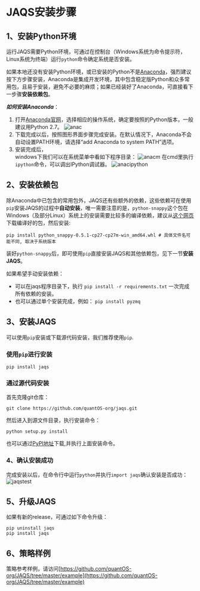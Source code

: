 
# JAQS安装步骤



## 1、安装Python环境
运行JAQS需要Python环境，可通过在控制台（Windows系统为命令提示符，Linux系统为终端）运行`python`命令确定系统是否安装。

如果本地还没有安装Python环境，或已安装的Python不是[Anaconda](http://www.continuum.io/downloads "Anaconda")，强烈建议按下方步骤安装，Anaconda是集成开发环境，其中包含稳定版Python和众多常用包，且易于安装，避免不必要的麻烦；如果已经装好了Anaconda，可直接看下一步骤**安装依赖包**。

***如何安装Anaconda***：
1. 打开[Anaconda官网](http://www.continuum.io/downloads)，选择相应的操作系统，确定要按照的Python版本，一般建议用Python 2.7。
![anac](https://raw.githubusercontent.com/quantOS-org/jaqs/master/doc/img/anac.png)
2. 下载完成以后，按照图形界面步骤完成安装。在默认情况下，Anaconda不会自动设置PATH环境，请选择“add Anaconda to system PATH”选项。
3. 安装完成后，  
    windows下我们可以在系统菜单中看如下程序目录：
![anacm](https://raw.githubusercontent.com/quantOS-org/jaqs/master/doc/img/anac_m.png)
    在cmd里执行`ipython`命令，可以调出IPython调试器。
![anacipython](https://raw.githubusercontent.com/quantOS-org/jaqs/master/doc/img/anac_ipython.png)


## 2、安装依赖包

除Anaconda中已包含的常用包外，JAQS还有些额外的依赖，这些依赖可在使用`pip`安装JAQS的过程中**自动安装**，唯一需要注意的是，`python-snappy`这个包在Windows（及部分Linux）系统上的安装需要比较多的编译依赖，建议从[这个网页](http://www.lfd.uci.edu/~gohlke/pythonlibs)下载编译好的包，然后安装:
```shell
pip install python_snappy-0.5.1-cp27-cp27m-win_amd64.whl # 具体文件名可能不同, 取决于系统版本
```

装好`python-snappy`后，即可使用`pip`直接安装JAQS和其他依赖包，见下一节**安装JAQS**。

如果希望手动安装依赖：
- 可以在jaqs程序目录下，执行 `pip install -r requirements.txt` 一次完成所有依赖的安装。
- 也可以通过单个安装完成，例如： `pip install pyzmq`


## 3、安装JAQS
可以使用`pip`安装或下载源代码安装，我们推荐使用`pip`.

### 使用`pip`进行安装
```sheel
pip install jaqs
```

### 通过源代码安装
首先克隆git仓库：
```shell
git clone https://github.com/quantOS-org/jaqs.git
```
然后进入到源文件目录，执行安装命令：
```shell
python setup.py install
```

也可以通过[PyPI地址](https://pypi.python.org/pypi/jaqs)下载,并执行上面安装命令。

### 4、确认安装成功
完成安装以后，在命令行中运行`python`并执行`import jaqs`确认安装是否成功：
![jaqstest](https://raw.githubusercontent.com/quantOS-org/jaqs/master/doc/img/jaqs_test.png)

## 5、升级JAQS
如果有新的release，可通过如下命令升级：
```shell
pip uninstall jaqs
pip install jaqs
```

## 6、策略样例
策略参考样例，请访问[https://github.com/quantOS-org/JAQS/tree/master/example](https://github.com/quantOS-org/JAQS/tree/master/example)
